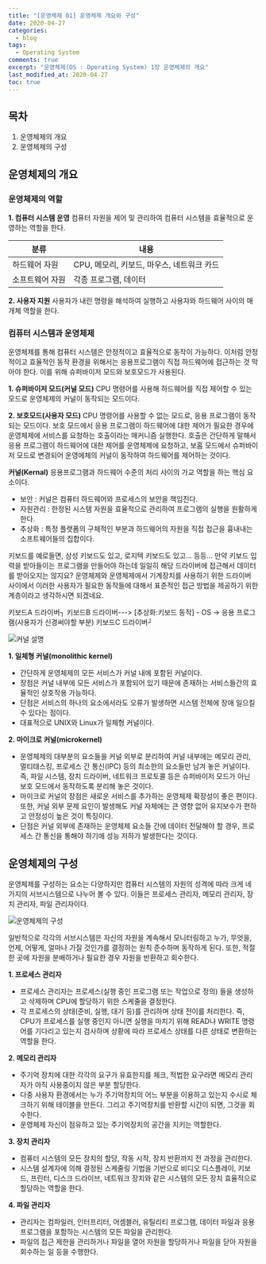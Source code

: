 ```yaml
---
title: "[운영체제 01] 운영체제 개요와 구성" 
date: 2020-04-27
categories:
  - blog
tags:
  - Operating System
comments: true
excerpt: "운영체제(OS : Operating System) 1장 운영체제의 개요"
last_modified_at: 2020-04-27
toc: true
---
```


## 목차

1. 운영체제의 개요
2. 운영체제의 구성

## 운영체제의 개요

### 운영체제의 역할

**1. 컴퓨터 시스템 운영**
컴퓨터 자원을 제어 및 관리하여 컴퓨터 시스템을 효율적으로 운영하는 역할을 한다.

| 분류 | 내용 |
|--------|---------------------|
|하드웨어 자원 | CPU, 메모리, 키보드, 마우스, 네트워크 카드 |
|소프트웨어 자원 | 각종 프로그램, 데이터 |

**2. 사용자 지원**
사용자가 내린 명령을 해석하여 실행하고 사용자와 하드웨어 사이의 매개체 역할을 한다.


### 컴퓨터 시스템과 운영체제

운영체제를 통해 컴퓨터 시스템은 안정적이고 효율적으로 동작이 가능하다. 이처럼 안정적이고 효율적인 동작 환경을 위해서는 응용프로그램이 직접 하드웨어에 접근하는 것 막아야 한다. 이를 위해 슈퍼바이저 모드와 보호모드가 사용된다.

**1. 슈퍼바이저 모드(커널 모드)**
CPU 명령어를 사용해 하드웨어를 직접 제어할 수 있는 모드로 운영체제의 커널이 동작되는 모드이다. 

**2. 보호모드(사용자 모드)** 
CPU 명령어를 사용할 수 없는 모드로, 응용 프로그램이 동작되는 모드이다. 보호 모드에서 응용 프로그램이 하드웨어에 대한 제어가 필요한 경우에 운영체제에 서비스를 요청하는 호출이라는 매커니즘 실행한다. 호출은 간단하게 말해서 응용 프로그램이 하드웨어에 대한 제어를 운영체제에 요청하고, 보홈 모드에서 슈퍼바이저 모드로 변경되어 운영에체의 커널이 동작하여 하드웨어를 제어하는 것이다.


**커널(Kernal)**
응용프로그램과 하드웨어 수준의 처리 사이의 가교 역할을 하는 핵심 요소이다. 
- 보안 : 커널은 컴퓨터 하드웨어와 프로세스의 보안을 책임진다.
- 자원관리 : 한정된 시스템 자원을 효율적으로 관리하여 프로그램의 실행을 원활하게 한다. 
- 추상화 : 특정 플랫폼의 구체적인 부분과 하드웨어의 자원을 직접 접근을 흉내내는 소프트웨어들의 집합이다.


키보드를 예로들면, 삼성 키보드도 있고, 로지텍 키보드도 있고... 등등...
만약 키보드 입력을 받아들이는 프로그램을 만들어야 하는데 일일히 해당 드라이버에 접근해서 데이터를 받아오지는 않지요?
운영체제와 운영체제에서 기계장치를 사용하기 위한 드라이버 사이에서 이러한 사용자가 필요한 동작들에 대해서 표준적인 접근 방법을 제공하기 위한 계층이라고 생각하시면 되겠네요.

키보드A 드라이버┐
키보드B 드라이버---> [추상화:키보드 동작] - OS -> 응용 프로그램(사용자가 신경써야할 부분)
키보드C 드라이버┘

![커널 설명]()

**1. 일체형 커널(monolithic kernel)**
- 간단하게 운영체제의 모든 서비스가 커널 내에 포함된 커널이다.
- 장점은 커널 내부에 모든 서비스가 포함되어 있기 때문에 존재하는 서비스들간의 효율적인 상호작용 가능하다. 
- 단점은 서비스의 하나의 요소에서라도 오류가 발생하면 시스템 전체에 장애 일으킬 수 있다는 점이다. 
- 대표적으로 UNIX와 Linux가 일체형 커널이다.


**2. 마이크로 커널(microkernel)**
- 운영체제의 대부분의 요소들을 커널 외부로 분리하여 커널 내부에는 메모리 관리, 멀티태스킹, 프로세스 간 통신(IPC) 등의 최소한의 요소들만 남겨 놓은 커널이다. 즉, 파일 시스템, 장치 드라이버, 네트워크 프로토콜 등은 슈퍼바이저 모드가 아닌 보호 모드에서 동작하도록 분리해 놓은 것이다. 
- 마이크로 커널의 장점은 새로운 서비스를 추가하는 운영체제 확장성이 좋은 편이다. 또한, 커널 외부 문제 요인이 발생해도 커널 자체에는 큰 영향 없어 유지보수가 편하고 안정성이 높은 것이 특징이다.
- 단점은 커널 외부에 존재하는 운영체제 요소들 간에 데이터 전달해야 할 경우, 프로세스 간 통신을 통해야 하기에 성능 저하가 발생한다는 것이다.


## 운영체제의 구성
운영체제를 구성하는 요소는 다양하지만 컴퓨터 시스템의 자원의 성격에 따라 크게 네 가지의 서브시스템으로 나누어 볼 수 있다. 이들은 프로세스 관리자, 메모리 관리자, 장치 관리자, 파일 관리자이다.

![운영체제의 구성]()

일반적으로 각각의 서브시스템은 자신의 자원을 계속해서 모니터링하고 누가, 무엇을, 언제, 어떻게, 얼마나 가질 것인가를 결정하는 원칙 준수하며 동작하게 된다. 또한, 적절한 곳에 자원을 분배하거나 필요한 경우 자원을 반환하고 회수한다.


**1. 프로세스 관리자**

- 프로세스 관리자는 프로세스(실행 중인 프로그램 또는 작업으로 정의) 들을 생성하고 삭제하며 CPU에 할당하기 위한 스케줄을 결정한다.
- 각 프로세스의 상태(준비, 실행, 대기 등)를 관리하며 상태 전이를 처리한다. 즉, CPU가 프로세스를 실행 중인지 아니면 실행을 마치기 위해 READ나 WRITE 명령어를 기다리고 있는지 검사하며 상황에 따라 프로세스 상태를 다른 상태로 변환하는 역할을 한다.


**2. 메모리 관리자**
- 주기억 장치에 대한 각각의 요구가 유효한지를 체크, 적법한 요구라면 메모리 관리자가 아직 사용중이지 않은 부분 할당한다.
- 다중 사용자 환경에서는 누가 주기억장치의 어느 부분을 이용하고 있는지 수시로 체크하기 위해 테이블을 만든다. 그리고 주기억장치를 반환할 시간이 되면, 그것을 회수한다.
- 운영체제 자신이 점유하고 있는 주기억장치의 공간을 지키는 역할한다.

**3. 장치 관리자**
- 컴퓨터 시스템의 모든 장치의 할당, 작동 시작, 장치 반환까지 전 과정을 관리한다.
- 시스템 설계자에 의해 결정된 스케줄링 기법을 기반으로 비디오 디스플레이, 키보드, 프린터, 디스크 드라이브, 네트워크 장치와 같은 시스템의 모든 장치 효율적으로 할당하는 역할을 한다.

**4. 파일 관리자**
- 관리자는 컴파일러, 인터프리터, 어셈블러, 유틸리티 프로그램, 데이터 파일과 응용 프로그램을 포함하는 시스템의 모든 파일을 관리한다. 
- 파일의 접근 제한을 관리하거나 파일을 열어 자원을 할당하거나 파일을 닫아 자원을 회수하는 일 등을 수행한다.
